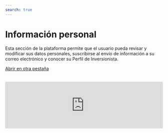 ```yaml
---
search: true
---
```


# Información personal

Esta sección de la plataforma permite que el usuario pueda revisar y modificar sus datos personales, suscribirse al envío de información a su correo electrónico y conocer su Perfil de Inversionista.

[Abrir en otra pestaña](https://widgets-es.modyo.com/inversiones/personal-info)
<iframe id="widgetFrame" src="https://widgets-es.modyo.com/inversiones/personal-info" width="100%"  frameBorder="0"  style="overflow:auto;margin-top:20px;"/>

| Funcionalidad | Descripción |
|-----|-----|
| Datos Personales | Permite verificar y/o cambiar la información del usuario. Entrega información sobre su ejecutiva/o de cuenta y cómo contactarla/o. |
| Perfil del Inversionista | Permite ver el Perfil de Inversionista actual y la fecha en la que se realizó la encuesta. Permite recomendar qué tipo de inversión se debiera considerar en base al actual perfil de inversionista. Incluye información asociada a la encuesta, como lo que se mide, por qué es importante, cuál debería ser la periodicidad para realizarla, etc. |
| Cambio de Clave | Permite realizar el cambio de clave y muestra las características necesarias para la nueva contraseña (largo máximo y mínimo, caracteres, mayúsculas y minúsculas, números, etc.). |
| Suscripción de envíos por email | Permite suscribirse al envío de información sobre cartolas, informes, certificados tributarios y otros documentos. |


<script>

  export default {
    mounted() {

      function setIframeHeightCO(id, ht) {
          var ifrm = document.getElementById(id);
          if(ifrm) {
            ifrm.style.height = ht + 4 + "px";
          }
      }
      // iframed document sends its height using postMessage
      function handleDocHeightMsg(e) {
          // check origin
          if ( e.origin === 'https://widgets-es.modyo.com' ) {
              // parse data
              var data = JSON.parse( e.data );

              console.log('data:', data)
              // check data object
              if ( data['docHeight'] ) {
                  setIframeHeightCO( 'widgetFrame', data['docHeight'] );
              } else {
                  setIframeHeightCO( 'widgetFrame', 700 );
              }
          }
      }

      // assign message handler
      if ( window.addEventListener ) {
          window.addEventListener('message', handleDocHeightMsg, false);
      }
    }
  }

</script>
